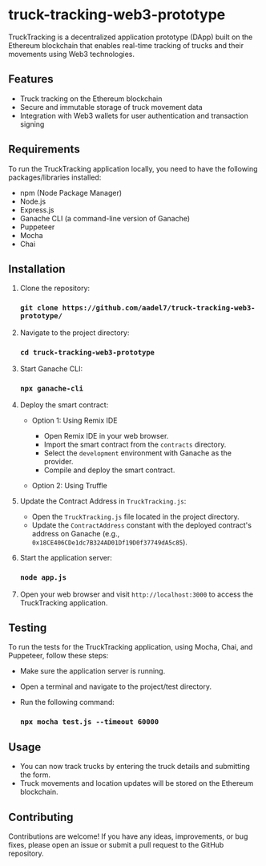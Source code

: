 # truck-tracking-web3-prototype

TruckTracking is a decentralized application prototype (DApp) built on the Ethereum blockchain that enables real-time tracking of trucks and their movements using Web3 technologies.

## Features

- Truck tracking on the Ethereum blockchain
- Secure and immutable storage of truck movement data
- Integration with Web3 wallets for user authentication and transaction signing

## Requirements

To run the TruckTracking application locally, you need to have the following packages/libraries installed:

- npm (Node Package Manager)
- Node.js
- Express.js
- Ganache CLI (a command-line version of Ganache)
- Puppeteer
- Mocha
- Chai

## Installation

1. Clone the repository:

	### `git clone https://github.com/aadel7/truck-tracking-web3-prototype/`

2. Navigate to the project directory:

	### `cd truck-tracking-web3-prototype`

4. Start Ganache CLI:

	### `npx ganache-cli`

5. Deploy the smart contract:

	- Option 1: Using Remix IDE
	  - Open Remix IDE in your web browser.
	  - Import the smart contract from the `contracts` directory.
	  - Select the `development` environment with Ganache as the provider.
	  - Compile and deploy the smart contract.

	- Option 2: Using Truffle

6. Update the Contract Address in `TruckTracking.js`:
	- Open the `TruckTracking.js` file located in the project directory.
	- Update the `ContractAddress` constant with the deployed contract's address on Ganache (e.g., `0x18CE406CDe1dc7B324AD01Df19D0f37749dA5c85`).

7. Start the application server:

	### `node app.js`

8. Open your web browser and visit `http://localhost:3000` to access the TruckTracking application.

## Testing

To run the tests for the TruckTracking application, using Mocha, Chai, and Puppeteer, follow these steps:

- Make sure the application server is running.
- Open a terminal and navigate to the project/test directory.
- Run the following command:

  	### `npx mocha test.js --timeout 60000`

## Usage

- You can now track trucks by entering the truck details and submitting the form.
- Truck movements and location updates will be stored on the Ethereum blockchain.

## Contributing

Contributions are welcome! If you have any ideas, improvements, or bug fixes, please open an issue or submit a pull request to the GitHub repository.

